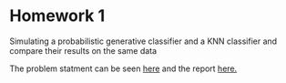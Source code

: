 # Homework 1

Simulating a probabilistic generative classifier and a KNN classifier and compare their results on the same data


The problem statment can be seen [here](https://github.com/cyx01293/EEL5840-Fundamentals-of-Machine-Learning/blob/master/hw01/hw01_questions.pdf) and the report [here.](https://github.com/cyx01293/EEL5840-Fundamentals-of-Machine-Learning/blob/master/hw01/hw01_report.pdf)
